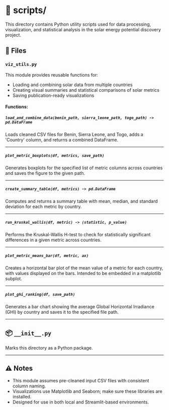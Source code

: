 # 📂 scripts/

This directory contains Python utility scripts used for data processing, visualization, and statistical analysis in the solar energy potential discovery project.

## 📄 Files

### `viz_utils.py`

This module provides reusable functions for:
- Loading and combining solar data from multiple countries
- Creating visual summaries and statistical comparisons of solar metrics
- Saving publication-ready visualizations

#### Functions:

##### `load_and_combine_data(benin_path, sierra_leone_path, togo_path) -> pd.DataFrame`
Loads cleaned CSV files for Benin, Sierra Leone, and Togo, adds a 'Country' column, and returns a combined DataFrame.

---

##### `plot_metric_boxplots(df, metrics, save_path)`
Generates boxplots for the specified list of metric columns across countries and saves the figure to the given path.

---

##### `create_summary_table(df, metrics) -> pd.DataFrame`
Computes and returns a summary table with mean, median, and standard deviation for each metric by country.

---

##### `run_kruskal_wallis(df, metric) -> (statistic, p_value)`
Performs the Kruskal-Wallis H-test to check for statistically significant differences in a given metric across countries.

---

##### `plot_metric_means_bar(df, metric, ax)`
Creates a horizontal bar plot of the mean value of a metric for each country, with values displayed on the bars. Intended to be embedded in a matplotlib subplot.

---

##### `plot_ghi_ranking(df, save_path)`
Generates a bar chart showing the average Global Horizontal Irradiance (GHI) by country and saves it to the specified file path.

---

## 📦 `__init__.py`
Marks this directory as a Python package.

---

## ⚠️ Notes
- This module assumes pre-cleaned input CSV files with consistent column naming.
- Visualizations use Matplotlib and Seaborn; make sure these libraries are installed.
- Designed for use in both local and Streamlit-based environments.
